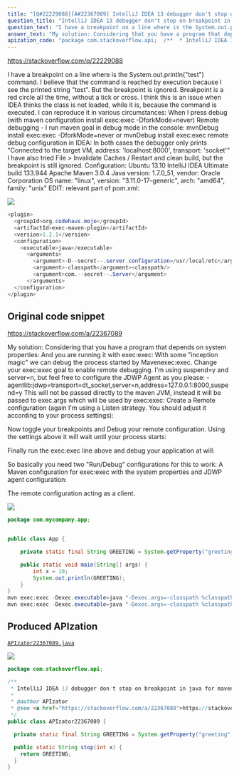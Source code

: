 ```yaml
---
title: "[Q#22229088][A#22367089] IntelliJ IDEA 13 debugger don't stop on breakpoint in java for maven project"
question_title: "IntelliJ IDEA 13 debugger don't stop on breakpoint in java for maven project"
question_text: "I have a breakpoint on a line where is the System.out.println(\"test\") command. I believe that the command is reached by execution because I see the printed string \"test\". But the breakpoint is ignored. Breakpoint is a red circle all the time, without a tick or cross. I think this is an issue when IDEA thinks the class is not loaded, while it is, because the command is executed. I can reproduce it in various circumstances: When I press debug (with maven configuration install exec:exec -DforkMode=never) Remote debugging - I run maven goal in debug mode in the console: mvnDebug install exec:exec -DforkMode=never or mvnDebug install exec:exec remote debug configuration in IDEA: In both cases the debugger only prints \"Connected to the target VM, address: 'localhost:8000', transport: 'socket'\" I have also tried File > Invalidate Caches / Restart and clean build, but the breakpoint is still ignored. Configuration: Ubuntu 13.10 IntelliJ IDEA Ultimate build 133.944 Apache Maven 3.0.4 Java version: 1.7.0_51, vendor: Oracle Corporation OS name: \"linux\", version: \"3.11.0-17-generic\", arch: \"amd64\", family: \"unix\" EDIT: relevant part of pom.xml:"
answer_text: "My solution: Considering that you have a program that depends on system properties: And you are running it with exec:exec: With some \"inception magic\" we can debug the process started by Mavenexec:exec. Change your exec:exec goal to enable remote debugging. I'm using suspend=y and server=n, but feel free to configure the JDWP Agent as you please: -agentlib:jdwp=transport=dt_socket,server=n,address=127.0.0.1:8000,suspend=y This will not be passed directly to the maven JVM, instead it will be passed to exec.args which will be used by exec:exec: Create a Remote configuration (again I'm using a Listen strategy. You should adjust it according to your process settings):  Now toggle your breakpoints and Debug your remote configuration. Using the settings above it will wait until your process starts:  Finally run the exec:exec line above and debug your application at will:  So basically you need two \"Run/Debug\" configurations for this to work: A Maven configuration for exec:exec with the system properties and JDWP agent configuration:  The remote configuration acting as a client."
apization_code: "package com.stackoverflow.api;  /**  * IntelliJ IDEA 13 debugger don't stop on breakpoint in java for maven project  *  * @author APIzator  * @see <a href=\"https://stackoverflow.com/a/22367089\">https://stackoverflow.com/a/22367089</a>  */ public class APIzator22367089 {    private static final String GREETING = System.getProperty(\"greeting\", \"Hi\");    public static String stop(int x) {     return GREETING;   } }"
---
```


https://stackoverflow.com/q/22229088

I have a breakpoint on a line where is the System.out.println(&quot;test&quot;) command.
I believe that the command is reached by execution because I see the printed string &quot;test&quot;.
But the breakpoint is ignored.
Breakpoint is a red circle all the time, without a tick or cross.
I think this is an issue when IDEA thinks the class is not loaded, while it is, because the command is executed.
I can reproduce it in various circumstances:
When I press debug (with maven configuration install exec:exec -DforkMode=never)
Remote debugging - I run maven goal in debug mode in the console:
mvnDebug install exec:exec -DforkMode=never
or
mvnDebug install exec:exec
remote debug configuration in IDEA:
In both cases the debugger only prints &quot;Connected to the target VM, address: &#x27;localhost:8000&#x27;, transport: &#x27;socket&#x27;&quot;
I have also tried File &gt; Invalidate Caches / Restart
and clean build, but the breakpoint is still ignored.
Configuration:
Ubuntu 13.10
IntelliJ IDEA Ultimate build 133.944
Apache Maven 3.0.4
Java version: 1.7.0_51, vendor: Oracle Corporation
OS name: &quot;linux&quot;, version: &quot;3.11.0-17-generic&quot;, arch: &quot;amd64&quot;, family: &quot;unix&quot;
EDIT:
relevant part of pom.xml:


<div class="code-logo"><img src="/stackoverflow.png" /></div>

```java
<plugin>
  <groupId>org.codehaus.mojo</groupId>
  <artifactId>exec-maven-plugin</artifactId>
  <version>1.2.1</version>
  <configuration>
    <executable>java</executable>
      <arguments>
        <argument>-D--secret--.server.configuration=/usr/local/etc</argument>
        <argument>-classpath</argument><classpath/>
        <argument>com.--secret--.Server</argument>
      </arguments>
  </configuration>
</plugin>
```


## Original code snippet

https://stackoverflow.com/a/22367089

My solution:
Considering that you have a program that depends on system properties:
And you are running it with exec:exec:
With some &quot;inception magic&quot; we can debug the process started by Mavenexec:exec.
Change your exec:exec goal to enable remote debugging. I&#x27;m using suspend=y and server=n, but feel free to configure the JDWP Agent as you please:
-agentlib:jdwp=transport=dt_socket,server=n,address=127.0.0.1:8000,suspend=y
This will not be passed directly to the maven JVM, instead it will be passed to exec.args which will be used by exec:exec:
Create a Remote configuration (again I&#x27;m using a Listen strategy. You should adjust it according to your process settings):

Now toggle your breakpoints and Debug your remote configuration. Using the settings above it will wait until your process starts:

Finally run the exec:exec line above and debug your application at will:

So basically you need two &quot;Run/Debug&quot; configurations for this to work:
A Maven configuration for exec:exec with the system properties and JDWP agent configuration:

The remote configuration acting as a client.

<div class="code-logo"><img src="/stackoverflow.png" /></div>

```java
package com.mycompany.app;


public class App {

    private static final String GREETING = System.getProperty("greeting", "Hi");

    public static void main(String[] args) {
        int x = 10;
        System.out.println(GREETING);
    }
}
mvn exec:exec -Dexec.executable=java "-Dexec.args=-classpath %classpath -Dgreeting=\"Hello\" com.mycompany.app.App"
mvn exec:exec -Dexec.executable=java "-Dexec.args=-classpath %classpath -agentlib:jdwp=transport=dt_socket,server=n,address=127.0.0.1:8000,suspend=y -Dgreeting=\"Hello\" com.mycompany.app.App"
```

## Produced APIzation

[`APIzator22367089.java`](https://github.com/pasqualesalza/apization-temp/raw/main/data/search/APIzator22367089.java)

<div class="code-logo"><img src="/apizator.png" /></div>

```java
package com.stackoverflow.api;

/**
 * IntelliJ IDEA 13 debugger don't stop on breakpoint in java for maven project
 *
 * @author APIzator
 * @see <a href="https://stackoverflow.com/a/22367089">https://stackoverflow.com/a/22367089</a>
 */
public class APIzator22367089 {

  private static final String GREETING = System.getProperty("greeting", "Hi");

  public static String stop(int x) {
    return GREETING;
  }
}

```